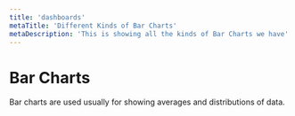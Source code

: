 ```yaml
---
title: 'dashboards'
metaTitle: 'Different Kinds of Bar Charts'
metaDescription: 'This is showing all the kinds of Bar Charts we have'
---
```


# Bar Charts

Bar charts are used usually for showing averages and distributions of data.
